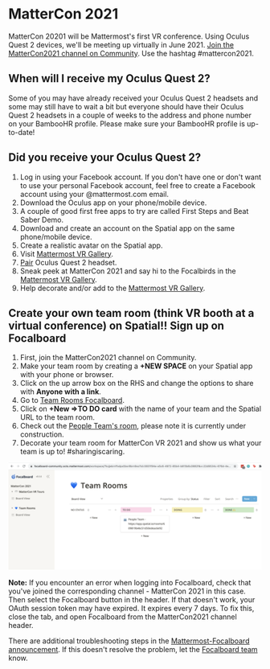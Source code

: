 
# MatterCon 2021

MatterCon 20201 will be Mattermost's first VR conference. Using Oculus Quest 2 devices, we'll be meeting up virtually in June 2021. [Join the MatterCon2021 channel on Community](https://community.mattermost.com/core/channels/mattercon-2021). Use the hashtag #mattercon2021.

## When will I receive my Oculus Quest 2?

Some of you may have already received your Oculus Quest 2 headsets and some may still have to wait a bit but everyone should have their Oculus Quest 2 headsets in a couple of weeks to the address and phone number on your BambooHR profile. Please make sure your BambooHR profile is up-to-date!

## Did you receive your Oculus Quest 2?

1. Log in using your Facebook account. If you don't have one or don't want to use your personal Facebook account, feel free to create a Facebook account using your @mattermost.com email.
2. Download the Oculus app on your phone/mobile device.
3. A couple of good first free apps to try are called First Steps and Beat Saber Demo.
4. Download and create an account on the Spatial app on the same phone/mobile device.
5. Create a realistic avatar on the Spatial app.
6. Visit [Mattermost VR Gallery](https://app.spatial.io/rooms/609458b76c51d50edeac2669?share=7621477051219851177).
7. [Pair](https://support.spatial.io/hc/en-us/articles/360043402231-Pair-Your-AR-VR-Headset-to-Spatial) Oculus Quest 2 headset.
8. Sneak peek at MatterCon 2021 and say hi to the Focalbirds in the [Mattermost VR Gallery](https://app.spatial.io/room/609458b76c51d50edeac2669?share=7621477051219851177).
10. Help decorate and/or add to the [Mattermost VR Gallery](https://app.spatial.io/rooms/609458b76c51d50edeac2669?share=7621477051219851177).

## Create your own team room (think VR booth at a virtual conference) on Spatial!! Sign up on Focalboard

1. First, join the MatterCon2021 channel on Community.
2. Make your team room by creating a **+NEW SPACE** on your Spatial app with your phone or browser.
3. Click on the up arrow box on the RHS and change the options to share with **Anyone with a link**.
4. Go to [Team Rooms Focalboard](https://focalboard-community.octo.mattermost.com/workspace/7kxjjebrnffxdps5bsr8brn9so?id=5601f94e-a5c6-4972-85b4-b815b6c0882f&v=22d9534c-676d-4ea6-8e07-82a76324af95).
5. Click on **+New =>TO DO card** with the name of your team and the Spatial URL to the team room.
6. Check out the [People Team's room](https://app.spatial.io/rooms/609819b46c51d50edeac6e92), please note it is currently under construction.
7. Decorate your team room for MatterCon VR 2021 and show us what your team is up to! #sharingiscaring.

![](../../.gitbook/assets/mattercon2021teamroom.png)

**Note:** If you encounter an error when logging into Focalboard, check that you've joined the corresponding channel - MatterCon 2021 in this case. Then select the Focalboard button in the header. If that doesn't work, your OAuth session token may have expired. It expires every 7 days. To fix this, close the tab, and open Focalboard from the MatterCon2021 channel header.

There are additional troubleshooting steps in the [Mattermost-Focalboard announcement](https://github.com/mattermost/focalboard/discussions/349). If this doesn't resolve the problem, let the [Focalboard team](https://community.mattermost.com/core/channels/focalboard) know.
